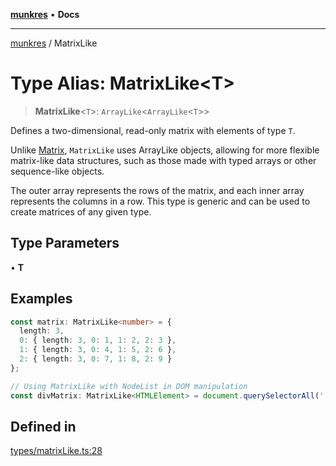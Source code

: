 [**munkres**](../README.md) • **Docs**

***

[munkres](../globals.md) / MatrixLike

# Type Alias: MatrixLike\<T\>

> **MatrixLike**\<`T`\>: `ArrayLike`\<`ArrayLike`\<`T`\>\>

Defines a two-dimensional, read-only matrix with elements of type `T`.

Unlike [Matrix](Matrix.md), `MatrixLike` uses ArrayLike objects,
allowing for more flexible matrix-like data structures, such as those made
with typed arrays or other sequence-like objects.

The outer array represents the rows of the matrix, and each inner array
represents the columns in a row. This type is generic and can be used to
create matrices of any given type.

## Type Parameters

• **T**

## Examples

```typescript
const matrix: MatrixLike<number> = {
  length: 3,
  0: { length: 3, 0: 1, 1: 2, 2: 3 },
  1: { length: 3, 0: 4, 1: 5, 2: 6 },
  2: { length: 3, 0: 7, 1: 8, 2: 9 }
};
```

```typescript
// Using MatrixLike with NodeList in DOM manipulation
const divMatrix: MatrixLike<HTMLElement> = document.querySelectorAll('.foo');
```

## Defined in

[types/matrixLike.ts:28](https://github.com/havelessbemore/munkres/blob/1a41104a2d067b3df1a0b5e9aecaaada88bbf79b/src/types/matrixLike.ts#L28)
